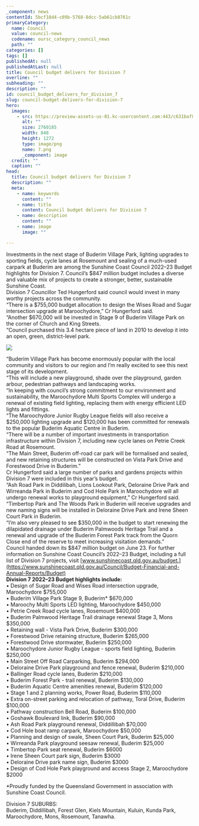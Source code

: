 ```yaml
---
_component: news
contentId: 5bcf18d4-c09b-5768-8dcc-5ab61cb8761c
primaryCategory:
  name: Council
  value: council-news
  codename: oursc_category_council_news
  path: ""
categories: []
tags: []
publishedAt: null
publishedAtLast: null
title: Council budget delivers for Division 7
overline: ""
subheading: ""
description: ""
id: council_budget_delivers_for_division_7
slug: council-budget-delivers-for-division-7
hero:
  images:
    - src: https://preview-assets-us-01.kc-usercontent.com:443/c631baf8-1b46-001f-580c-d0001b68b4a8/39d44249-15c6-4948-a313-9ed531214e56/7.png
      alt: ""
      size: 2760185
      width: 848
      height: 1272
      type: image/png
      name: 7.png
      _component: image
  credit: ""
  caption: ""
head:
  title: Council budget delivers for Division 7
  description: ""
  meta:
    - name: keywords
      content: ""
    - name: title
      content: Council budget delivers for Division 7
    - name: description
      content: ""
    - name: image
      image: ""

---
```

Investments in the next stage of Buderim Village Park, lighting upgrades to sporting fields, cycle lanes at Rosemount and sealing of a much-used carpark at Buderim are among the Sunshine Coast Council 2022–23 Budget highlights for Division 7. Council’s $847 million budget includes a diverse and valuable mix of projects to create a stronger, better, sustainable Sunshine Coast.\
Division 7 Councillor Ted Hungerford said council would invest in many worthy projects across the community.\
“There is a $755,000 budget allocation to design the Wises Road and Sugar intersection upgrade at Maroochydore,” Cr Hungerford said.\
“Another $670,000 will be invested in Stage 9 of Buderim Village Park on the corner of Church and King Streets.\
“Council purchased this 3.4 hectare piece of land in 2010 to develop it into an open, green, district-level park.

![](https://preview-assets-us-01.kc-usercontent.com:443/c631baf8-1b46-001f-580c-d0001b68b4a8/b344a1af-2d61-49b7-9a58-ba404a02436b/220106_B2022_News-Centre-Tile-DIV-7-FINAL-1.png)

“Buderim Village Park has become enormously popular with the local community and visitors to our region and I’m really excited to see this next stage of its development.\
“This will include a new playground, shade over the playground, garden arbour, pedestrian pathways and landscaping works.\
“In keeping with council’s strong commitment to our environment and sustainability, the Maroochydore Multi Sports Complex will undergo a renewal of existing field lighting, replacing them with energy efficient LED lights and fittings.\
“The Maroochydore Junior Rugby League fields will also receive a $250,000 lighting upgrade and $120,000 has been committed for renewals to the popular Buderim Aquatic Centre in Buderim.\
“There will be a number of important investments in transportation infrastructure within Division 7, including new cycle lanes on Petrie Creek Road at Rosemount.\
“The Main Street, Buderim off-road car park will be formalised and sealed, and new retaining structures will be constructed on Vista Park Drive and Forestwood Drive in Buderim.”\
Cr Hungerford said a large number of parks and gardens projects within Division 7 were included in this year’s budget.\
“Ash Road Park in Diddilibah, Lions Lookout Park, Deloraine Drive Park and Wirreanda Park in Buderim and Cod Hole Park in Maroochydore will all undergo renewal works to playground equipment,” Cr Hungerford said.\
“Timbertop Park and The Woods Park in Buderim will receive upgrades and new naming signs will be installed in Deloraine Drive Park and Irene Sheen Court Park in Buderim.\
“I’m also very pleased to see $350,000 in the budget to start renewing the dilapidated drainage under Buderim Palmwoods Heritage Trail and a renewal and upgrade of the Buderim Forest Park track from the Quorn Close end of the reserve to meet increasing visitation demands.”\
Council handed down its $847 million budget on June 23. For further information on Sunshine Coast Council’s 2022–23 Budget, including a full list of Division 7 projects, visit [www.sunshinecoast.qld.gov.au/budget.](https://www.sunshinecoast.qld.gov.au/Council/Budget-Financial-and-Annual-Reports/Budget)
\
**Division 7 2022–23 Budget highlights include:**\
• Design of Sugar Road and Wises Road intersection upgrade, Maroochydore $755,000\
• Buderim Village Park Stage 9, Buderim\* $670,000\
• Maroochy Multi Sports LED lighting, Maroochydore $450,000\
• Petrie Creek Road cycle lanes, Rosemount $400,000\
• Buderim Palmwood Heritage Trail drainage renewal Stage 3, Mons $350,000\
• Retaining wall - Vista Park Drive, Buderim $300,000\
• Forestwood Drive retaining structure, Buderim $265,000\
• Forestwood Drive stormwater, Buderim $250,000\
• Maroochydore Junior Rugby League - sports field lighting, Buderim $250,000\
• Main Street Off Road Carparking, Buderim $294,000\
• Deloraine Drive Park playground and fence renewal, Buderim $210,000\
• Ballinger Road cycle lanes, Buderim $210,000\
• Buderim Forest Park - trail renewal, Buderim $130,000\
• Buderim Aquatic Centre amenities renewal, Buderim $120,000\
• Stage 1 and 2 planning works, Power Road, Buderim $110,000\
• Extra on-street parking and relocation of pathway, Toral Drive, Buderim $100,000\
• Pathway construction Bell Road, Buderim $100,000\
• Goshawk Boulevard link, Buderim $90,000\
• Ash Road Park playground renewal, Diddillibah $70,000\
• Cod Hole boat ramp carpark, Maroochydore $50,000\
• Planning and design of swale, Sheen Court Park, Buderim $25,000\
• Wirreanda Park playground seesaw renewal, Buderim $25,000\
• Timbertop Park seat renewal, Buderim $6000\
• Irene Sheen Court park sign, Buderim $3000\
• Deloraine Drive park name sign, Buderim $3000\
• Design of Cod Hole Park playground and access Stage 2, Maroochydore $2000

\*Proudly funded by the Queensland Government in association with Sunshine Coast Council.

Division 7 SUBURBS:\
Buderim, Diddillibah, Forest Glen, Kiels Mountain, Kuluin, Kunda Park, Maroochydore, Mons, Rosemount, Tanawha.
